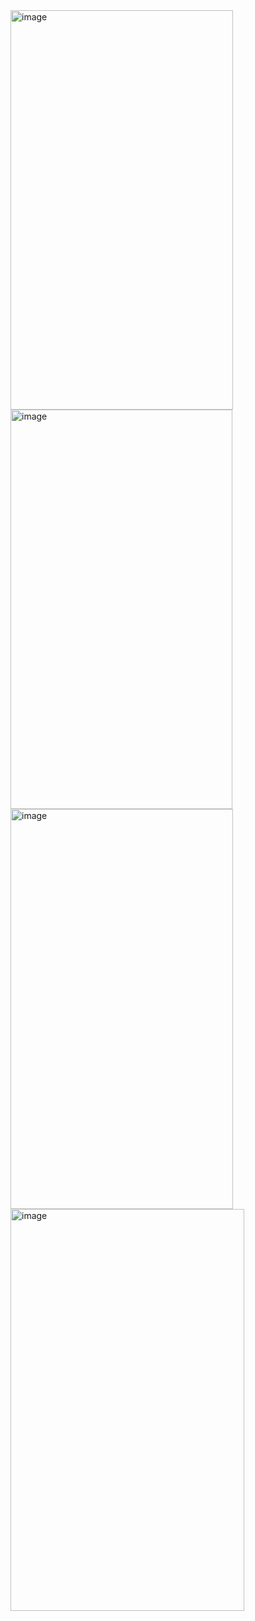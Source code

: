 <img width="356" height="639" alt="image" src="https://github.com/user-attachments/assets/718a058c-7a61-41a9-9720-36206d96b0e2" />

<img width="355" height="639" alt="image" src="https://github.com/user-attachments/assets/74e104ad-fa60-41a0-b7f6-4a70c9b9b208" />

<img width="356" height="640" alt="image" src="https://github.com/user-attachments/assets/ad6520e8-581f-4f99-9316-e74fbdb59629" />

<img width="374" height="643" alt="image" src="https://github.com/user-attachments/assets/93e832bb-fd42-4e8c-8eee-cc737f7739bc" />
